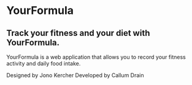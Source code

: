 # YourFormula
## Track your fitness and your diet with YourFormula.

YourFormula is a web application that allows you to record your fitness activity and daily food intake.

Designed by Jono Kercher
Developed by Callum Drain
